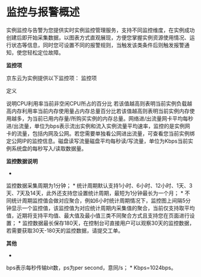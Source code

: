 # **监控与报警概述**

实例监控与告警为您提供实时实例监控管理服务，支持不同监控维度，在实例成功创建后即开始采集数据，以图表方式直观展现，方便您掌握实例资源使用情况、运行状态等信息，同时您可设置不同的报警规则，当触发该类条件后则触发报警通知，使您轻松定位故障。

**监控项**

京东云为实例提供以下监控项：
监控项

定义

说明CPU利用率当前非空闲CPU所占的百分比
若该值越高则表明当前实例负载越高内存利用率当前内存使用量占内存总量百分比若该值越高则表明当前实例内存使用越多，为当前已用内存量/所购买实例的内存总量。网络进/出流量网卡平均每秒进/出流量，单位为bps表示流出实例和流入实例流量平均速率，监控的是实例网卡的流量，包括内网及公网。若您需要单独看公网进出流量，可查看您当前实例绑定公网IP的监控信息。磁盘读写流量磁盘平均每秒读/写流量，单位为Kbps当前实例系统盘的每秒写入/读取数据量。

**监控数据说明**

* 
监控数据采集周期为1分钟；
* 
统计周期默认支持1小时、6小时、12小时、1天、3天、7天及14天，此外还支持您设置统计周期，最短为1分钟最长为一个月；
* 
不同统计周期监控值会做对应聚合，例如6小时统计周期情况下，监控图上间隔5分钟显示一个监控值，该监控值为对应统计周期内采集值的聚合，当前仅支持取平均值，近期将支持平均值、最大值及最小值三类不同聚合方式且支持您在页面进行设置；
* 
监控数据最长保存180天，在控制台可直接用户可以观察30天的监控数据，若需要获取30天-180天的监控数据，请提交工单。

**其他**

* 
bps表示每秒传输bit数，ps为per second，意同/s；
* 
Kbps=1024bps。